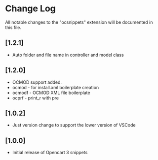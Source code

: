 # Change Log

All notable changes to the "ocsnippets" extension will be documented in this file.

## [1.2.1]
- Auto folder and file name in controller and model class

## [1.2.0]

- OCMOD support added.
- ocmod - for install.xml boilerplate creation
- ocmodf - OCMOD XML file boilerplate
- ocprf - print_r with pre

## [1.0.2]

- Just version change to support the lower version of VSCode

## [1.0.0]

- Initial release of Opencart 3 snippets
